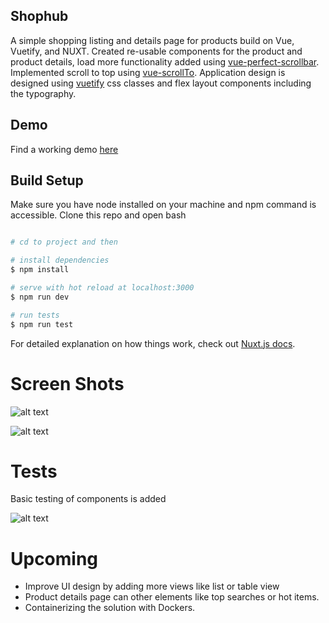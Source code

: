 ## Shophub
 A simple shopping listing and details page for products build on Vue, Vuetify, and NUXT. Created re-usable components for the product and product details, load more functionality added using [vue-perfect-scrollbar](https://www.npmjs.com/package/vue-perfect-scrollbar). Implemented scroll to top using [vue-scrollTo](https://www.npmjs.com/package/vue-scrollto). Application design is designed using [vuetify](https://vuetifyjs.com/en/) css classes and flex layout components including the typography.

## Demo

Find a working demo [here](https://mach-vue-products.firebaseapp.com/)

## Build Setup
Make sure you have node installed on your machine and npm command is accessible. Clone this repo and open bash 

```bash

# cd to project and then 

# install dependencies
$ npm install

# serve with hot reload at localhost:3000
$ npm run dev

# run tests
$ npm run test

```

For detailed explanation on how things work, check out [Nuxt.js docs](https://nuxtjs.org).

# Screen Shots

![alt text](https://user-images.githubusercontent.com/17563392/106355749-68e07100-6313-11eb-8a11-0acb01fb61db.png?raw=true)

![alt text](https://user-images.githubusercontent.com/17563392/106355787-a7762b80-6313-11eb-9e00-b3e00ac191af.png?raw=true)


# Tests

Basic testing of components is added

![alt text](https://user-images.githubusercontent.com/17563392/106513041-d810bd80-64eb-11eb-91df-8df2be62014c.png?raw=true)


# Upcoming

- Improve UI design by adding more views like list or table view
- Product details page can other elements like top searches or hot items.
- Containerizing the solution with Dockers.





